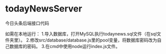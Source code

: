 # todayNewsServer
今日头条后端接口代码


如需在本地运行：
1.导入数据库，打开MySQL执行todaynews.sql文件（在sql文件夹里）。
2.修改src/database/database.js里的pool变量，将数据库密码改为自己数据库的密码。
3.在cmd中使用node运行index.js文件。